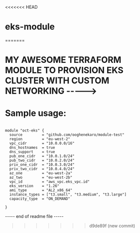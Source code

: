 <<<<<<< HEAD
# eks-module
=======
# MY AWESOME TERRAFORM MODULE TO PROVISION EKS CLUSTER WITH CUSTOM NETWORKING  ----->

# Sample usage:

~~~ 

module "oct-eks" {
  source         = "github.com/ooghenekaro/module-test"
  region         = "eu-west-2"
  vpc_cidr       = "10.0.0.0/16"
  dns_hostnames  = true
  dns_support    = true
  pub_one_cidr   = "10.0.1.0/24"
  pub_two_cidr   = "10.0.2.0/24"
  priv_one_cidr  = "10.0.3.0/24"
  priv_two_cidr  = "10.0.4.0/24"
  az_one         = "eu-west-2a"
  az_two         = "eu-west-2b"
  vpc_id         = "aws_vpc.eks_vpc.id"
  eks_version    = "1.26"
  ami_type       = "AL2_x86_64"
  instance_types = ["t3.small", "t3.medium", "t3.large"]
  capacity_type  = "ON_DEMAND"

}

~~~

 ----- end of readme file -----
>>>>>>> d9de89f (new commit)

